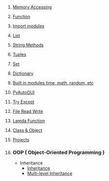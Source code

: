 1. [Memory Accessing](https://github.com/Farhan0140/Python/blob/main/Basic%20Python/Memory%20Accessing.py)
1. [Function](https://github.com/Farhan0140/Python/blob/main/Basic%20Python/Function.py)
1. [Import modules](https://github.com/Farhan0140/Python/blob/main/Basic%20Python/import%20modules.py)
1. [List](https://github.com/Farhan0140/Python/blob/main/Basic%20Python/List.py)
1. [String Methods](https://github.com/Farhan0140/Python/blob/main/Basic%20Python/String%20Methods.py)
1. [Tuples](https://github.com/Farhan0140/Python/blob/main/Basic%20Python/Tuples.py)
1. [Set](https://github.com/Farhan0140/Python/blob/main/Basic%20Python/Set.py)
1. [Dictionary](https://github.com/Farhan0140/Python/blob/main/Basic%20Python/Dictionary.py)
1. [Built in modules time, math, random, etc](https://github.com/Farhan0140/Python/blob/main/Basic%20Python/Built%20in%20modules.py)
1. [PyAutoGUI](https://github.com/Farhan0140/Python/blob/main/Basic%20Python/PyAutoGUI.py)
1. [Try Except](https://github.com/Farhan0140/Python/blob/main/Basic%20Python/Try%20Except.py)
1. [File Read Write](https://github.com/Farhan0140/Python/blob/main/Basic%20Python/File%20Read%20Write.py)
1. [Lamda Function](https://github.com/Farhan0140/Python/blob/main/Basic%20Python/Lamda%20Function.py)
1. [Class & Object](https://github.com/Farhan0140/Python/blob/main/Basic%20Python/Class%20%26%20Object.py)
1. [Projects](https://github.com/Farhan0140/Python/tree/main/Projects/Basic_class)

1. ### OOP ( Object-Oriented Programming )
    - Inheritance
        * [Inheritance]()
        * [Multi-level Inheritance]()